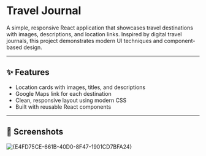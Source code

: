 # Travel Journal

A simple, responsive React application that showcases travel destinations with images, descriptions, and location links. Inspired by digital travel journals, this project demonstrates modern UI techniques and component-based design.

---

## ✨ Features

- Location cards with images, titles, and descriptions
- Google Maps link for each destination
- Clean, responsive layout using modern CSS
- Built with reusable React components

---

## 📸 Screenshots

![{E4FD75CE-661B-40D0-8F47-1901CD7BFA24}](https://github.com/user-attachments/assets/718f81c7-6059-4971-9268-e2c5eb6ebc27)



